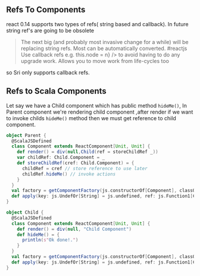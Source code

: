 
## Refs To Components

react 0.14 supports two types of refs( string based and callback). In future string ref's are going to be obsolete

>The next big (and probably most invasive change for a while) will be replacing string refs. Most can be automatically converted. #reactjs
 Use callback refs e.g.
 this.node = n} /> to avoid having to do any upgrade work. Allows you to move work from life-cycles too
 
so Sri only supports callback refs.

## Refs to Scala Components 

Let say we have a Child component which has public method `hideMe()`, In Parent component we're rendering child component ,after render if we want to invoke childs `hideMe()` method then we must get reference to child component.

```scala
object Parent {
  @ScalaJSDefined
  class Component extends ReactComponent[Unit, Unit] {
    def render() = div(null,Child(ref = storeChildRef _))
    var childRef: Child.Component = _
    def storeChildRef(cref: Child.Component) = {
      childRef = cref // store reference to use later
      childRef.hideMe() // invoke actions
    }
  }
  val factory = getComponentFactory(js.constructorOf[Component], classOf[Component])
  def apply(key: js.UndefOr[String] = js.undefined, ref: js.Function1[Component,_] = null) = createElementNoProps(factory, key = key, ref = ref)
}

object Child {
  @ScalaJSDefined
  class Component extends ReactComponent[Unit, Unit] {
    def render() = div(null, "Child Component")
    def hideMe() = {
      println(s"Ok done!.")
    }
  }
  val factory = getComponentFactory(js.constructorOf[Component], classOf[Component])
  def apply(key: js.UndefOr[String] = js.undefined, ref: js.Function1[Component,_] = null) = createElementNoProps(factory, key = key, ref = ref)
}


```



